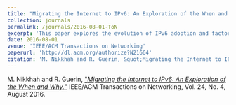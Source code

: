 ```yaml
---
title: "Migrating the Internet to IPv6: An Exploration of the When and Why" 
collection: journals
permalink: /journals/2016-08-01-ToN
excerpt: 'This paper explores the evolution of IPv6 adoption and factors affecting it, with the latter incorporated in a stylized model'
date: 2016-08-01
venue: 'IEEE/ACM Transactions on Networking'
paperurl: 'http://dl.acm.org/authorize?N21664'
citation: 'M. Nikkhah and R. Guerin, &quot;Migrating the Internet to IPv6: An Exploration of the When and Why.&quot; IEEE/ACM Transactions on Networking, Vol. 24, No. 4, August 2016'  
---
```


M. Nikkhah and R. Guerin, ["*Migrating the Internet to IPv6: An Exploration of the When and Why.*"](http://dl.acm.org/authorize?N21664) 
IEEE/ACM Transactions on Networking, Vol. 24, No. 4, August 2016.
